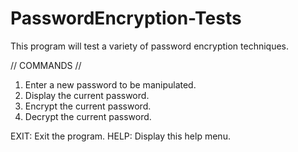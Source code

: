 # PasswordEncryption-Tests
This program will test a variety of password encryption techniques.


// COMMANDS //
1. Enter a new password to be manipulated.
2. Display the current password.
3. Encrypt the current password.
4. Decrypt the current password.

EXIT: Exit the program.
HELP: Display this help menu.
